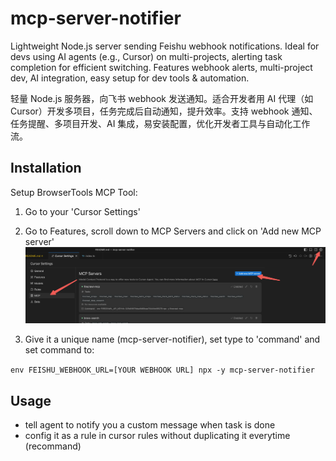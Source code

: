 # mcp-server-notifier
Lightweight Node.js server sending Feishu webhook notifications. Ideal for devs using AI agents (e.g., Cursor) on multi-projects, alerting task completion for efficient switching. Features webhook alerts, multi-project dev, AI integration, easy setup for dev tools &amp; automation.

轻量 Node.js 服务器，向飞书 webhook 发送通知。适合开发者用 AI 代理（如 Cursor）开发多项目，任务完成后自动通知，提升效率。支持 webhook 通知、任务提醒、多项目开发、AI 集成，易安装配置，优化开发者工具与自动化工作流。

## Installation
Setup BrowserTools MCP Tool:
1. Go to your 'Cursor Settings'
2. Go to Features, scroll down to MCP Servers and click on 'Add new MCP server'
![MCP Server Setup](/docs/guide.jpg)

3. Give it a unique name (mcp-server-notifier), set type to 'command' and set command to:

`env FEISHU_WEBHOOK_URL=[YOUR WEBHOOK URL] npx -y mcp-server-notifier`

## Usage

- tell agent to notify you a custom message when task is done
- config it as a rule in cursor rules without duplicating it everytime (recommand)